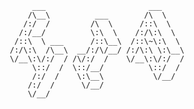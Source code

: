               ___                       ___
             /\__\          ___        /\  \
            /:/  /         /\  \      /::\  \
           /:/__/          \:\  \    /:/\:\  \
          /::\  \ ___      /::\__\  /::\~\:\  \
         /:/\:\  /\__\  __/:/\/__/ /:/\:\ \:\__\
         \/__\:\/:/  / /\/:/  /    \/__\:\/:/  /
              \::/  /  \::/__/          \::/  /
              /:/  /    \:\__\           \/__/
             /:/  /      \/__/
             \/__/